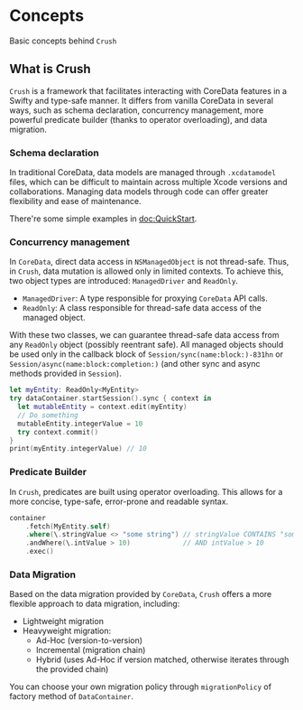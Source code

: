 # Concepts

Basic concepts behind `Crush`

## What is Crush

`Crush` is a framework that facilitates interacting with CoreData features in a Swifty and type-safe manner. It differs from vanilla CoreData in several ways, such as schema declaration, concurrency management, more powerful predicate builder (thanks to operator overloading), and data migration.

### Schema declaration

In traditional CoreData, data models are managed through `.xcdatamodel` files, which can be difficult to maintain across multiple Xcode versions and collaborations. Managing data models through code can offer greater flexibility and ease of maintenance.

There're some simple examples in <doc:QuickStart>.

### Concurrency management

In `CoreData`, direct data access in `NSManagedObject` is not thread-safe. Thus, in `Crush`, data mutation is allowed only in limited contexts. To achieve this, two object types are introduced: `ManagedDriver` and `ReadOnly`.

- ``ManagedDriver``: A type responsible for proxying `CoreData` API calls.
- ``ReadOnly``: A class responsible for thread-safe data access of the managed object.

With these two classes, we can guarantee thread-safe data access from any ``ReadOnly`` object (possibly reentrant safe). All managed objects should be used only in the callback block of ``Session/sync(name:block:)-831hn`` or ``Session/async(name:block:completion:)`` (and other sync and async methods provided in ``Session``).

```swift
let myEntity: ReadOnly<MyEntity>
try dataContainer.startSession().sync { context in
  let mutableEntity = context.edit(myEntity)
  // Do something
  mutableEntity.integerValue = 10
  try context.commit()
}
print(myEntity.integerValue) // 10
```

### Predicate Builder

In `Crush`, predicates are built using operator overloading. This allows for a more concise, type-safe, error-prone and readable syntax.

```swift
container
    .fetch(MyEntity.self)
    .where(\.stringValue <> "some string") // stringValue CONTAINS "some string"
    .andWhere(\.intValue > 10)             // AND intValue > 10
    .exec()
```

### Data Migration

Based on the data migration provided by `CoreData`, `Crush` offers a more flexible approach to data migration, including:

- Lightweight migration
- Heavyweight migration:
    - Ad-Hoc (version-to-version)
    - Incremental (migration chain)
    - Hybrid (uses Ad-Hoc if version matched, otherwise iterates through the provided chain)

You can choose your own migration policy through `migrationPolicy` of factory method of ``DataContainer``. 

